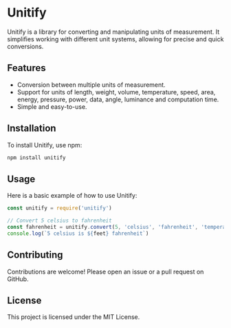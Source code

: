 # Unitify

Unitify is a library for converting and manipulating units of measurement. It simplifies working with different unit systems, allowing for precise and quick conversions.

## Features

- Conversion between multiple units of measurement.
- Support for units of length, weight, volume, temperature, speed, area, energy, pressure, power, data, angle, luminance and computation time.
- Simple and easy-to-use.

## Installation

To install Unitify, use npm:

```bash
npm install unitify
```

## Usage

Here is a basic example of how to use Unitify:

```javascript
const unitify = require('unitify')

// Convert 5 celsius to fahrenheit
const fahrenheit = unitify.convert(5, 'celsius', 'fahrenheit', 'temperature')
console.log(`5 celsius is ${feet} fahrenheit`)
```

## Contributing

Contributions are welcome! Please open an issue or a pull request on GitHub.

## License

This project is licensed under the MIT License.
